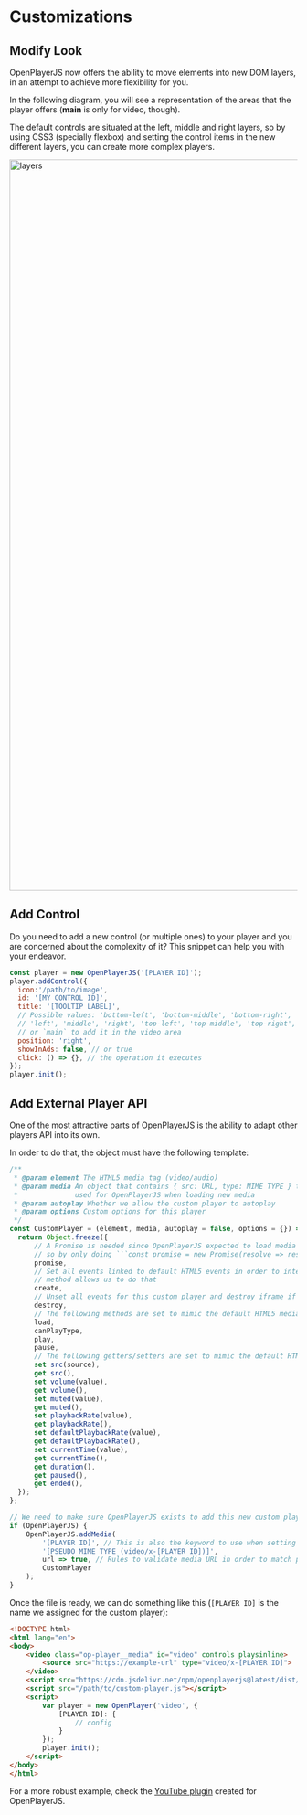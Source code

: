 # Customizations

## Modify Look

OpenPlayerJS now offers the ability to move elements into new DOM layers, in an attempt to achieve more flexibility for you.

In the following diagram, you will see a representation of the areas that the player offers (**main** is only for video, though).

The default controls are situated at the left, middle and right layers, so by using CSS3 (specially flexbox) and setting the control items in the new different layers, you can create more complex players.

<img width="1280" alt="layers" src="https://user-images.githubusercontent.com/910829/96354476-24eb9800-10a5-11eb-9ebf-90abc16d6c0d.png">

## Add Control

Do you need to add a new control (or multiple ones) to your player and you are concerned about the complexity of it? This snippet can help you with your endeavor.

```javascript
const player = new OpenPlayerJS('[PLAYER ID]');
player.addControl({
  icon:'/path/to/image',
  id: '[MY CONTROL ID]',
  title: '[TOOLTIP LABEL]',
  // Possible values: 'bottom-left', 'bottom-middle', 'bottom-right',
  // 'left', 'middle', 'right', 'top-left', 'top-middle', 'top-right',
  // or `main` to add it in the video area
  position: 'right',
  showInAds: false, // or true
  click: () => {}, // the operation it executes
});
player.init();
```

## Add External Player API

One of the most attractive parts of OpenPlayerJS is the ability to adapt other players API into its own.

In order to do that, the object must have the following template:

```javascript
/**
 * @param element The HTML5 media tag (video/audio)
 * @param media An object that contains { src: URL, type: MIME TYPE } to match structures
 *              used for OpenPlayerJS when loading new media
 * @param autoplay Whether we allow the custom player to autoplay
 * @param options Custom options for this player
 */
const CustomPlayer = (element, media, autoplay = false, options = {}) => {
  return Object.freeze({
      // A Promise is needed since OpenPlayerJS expected to load media in an async way,
      // so by only doing ```const promise = new Promise(resolve => resolve);``` is enough
      promise,
      // Set all events linked to default HTML5 events in order to interact with custom // player; also, many of the custom players need an iframe to work, so this
      // method allows us to do that
      create,
      // Unset all events for this custom player and destroy iframe if needed
      destroy,
      // The following methods are set to mimic the default HTML5 media ones
      load,
      canPlayType,
      play,
      pause,
      // The following getters/setters are set to mimic the default HTML5 media ones
      set src(source),
      get src(),
      set volume(value),
      get volume(),
      set muted(value),
      get muted(),
      set playbackRate(value),
      get playbackRate(),
      set defaultPlaybackRate(value),
      get defaultPlaybackRate(),
      set currentTime(value),
      get currentTime(),
      get duration(),
      get paused(),
      get ended(),
  });
};

// We need to make sure OpenPlayerJS exists to add this new custom player
if (OpenPlayerJS) {
    OpenPlayerJS.addMedia(
        '[PLAYER ID]', // This is also the keyword to use when setting new options for the custom payer
        '[PSEUDO MIME TYPE (video/x-[PLAYER ID])]',
        url => true, // Rules to validate media URL in order to match pseudo MIME type
        CustomPlayer
    );
}
```

Once the file is ready, we can do something like this (`[PLAYER ID]` is the name we assigned for the custom player):

```html
<!DOCTYPE html>
<html lang="en">
<body>
    <video class="op-player__media" id="video" controls playsinline>
        <source src="https://example-url" type="video/x-[PLAYER ID]">
    </video>
    <script src="https://cdn.jsdelivr.net/npm/openplayerjs@latest/dist/openplayer.min.js"></script>
    <script src="/path/to/custom-player.js"></script>
    <script>
        var player = new OpenPlayer('video', {
            [PLAYER ID]: {
                // config
            }
        });
        player.init();
    </script>
</body>
</html>
```

For a more robust example, check the [YouTube plugin](https://github.com/openplayerjs/openplayerjs-youtube) created for OpenPlayerJS.
